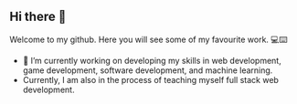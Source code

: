 ## Hi there 👋

Welcome to my github. Here you will see some of my favourite work. 💻⌨️

- 🔭 I’m currently working on developing my skills in web development, game development, software development, and machine learning.
- Currently, I am also in the process of teaching myself full stack web development. 




